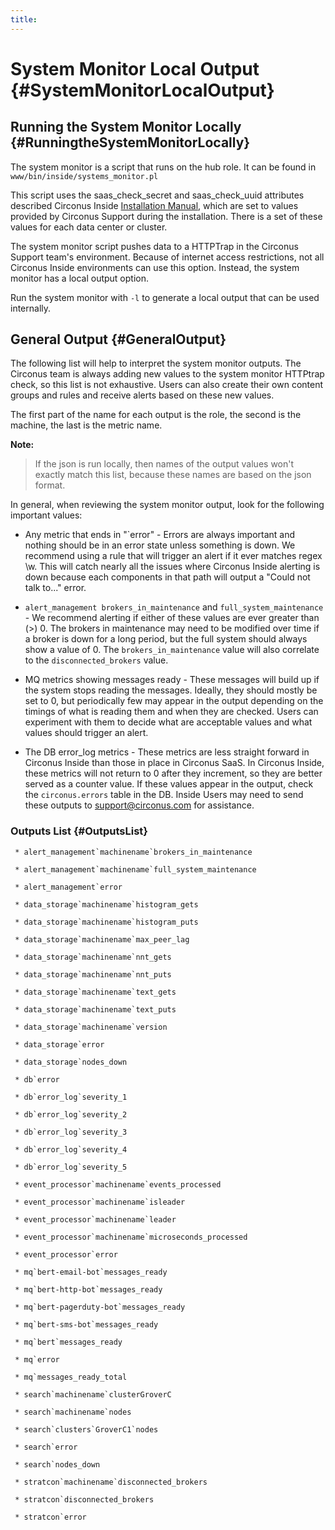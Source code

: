 ```yaml
---
title:
---
```


# System Monitor Local Output {#SystemMonitorLocalOutput}


## Running the System Monitor Locally {#RunningtheSystemMonitorLocally}
The system monitor is a script that runs on the hub role. It can be found in `www/bin/inside/systems_monitor.pl`

This script uses the saas_check_secret and saas_check_uuid attributes described Circonus Inside [Installation Manual](https://login.circonus.com/resources/docs/inside/InstallGeneral.html#Top-LevelAttributes), which are set to values provided by Circonus Support during the installation. There is a set of these values for each data center or cluster.

The system monitor script pushes data to a HTTPTrap in the Circonus Support team's environment. Because of internet access restrictions, not all Circonus Inside environments can use this option. Instead, the system monitor has a local output option. 

Run the system monitor with `-l` to generate a local output that can be used internally.


## General Output {#GeneralOutput}
The following list will help to interpret the system monitor outputs. The Circonus team is always adding new values to the system monitor HTTPtrap check, so this list is not exhaustive. Users can also create their own content groups and rules and receive alerts based on these new values.

The first part of the name for each output is the role, the second is the machine, the last is the metric name.

**Note:**
> If the json is run locally, then names of the output values won't exactly match this list, because these names are based on the json format.

In general, when reviewing the system monitor output, look for the following important values:

 * Any metric that ends in "`error" - Errors are always important and nothing should be in an error state unless something is down.  We recommend using a rule that will trigger an alert if it ever matches regex \w. This will catch nearly all the issues where Circonus Inside alerting is down because each components in that path will output a "Could not talk to..." error.

 * `alert_management brokers_in_maintenance` and `full_system_maintenance` - We recommend alerting if either of these values are ever greater than (>) 0. The brokers in maintenance may need to be modified over time if a broker is down for a long period, but the full system should always show a value of 0. The `brokers_in_maintenance` value will also correlate to the `disconnected_brokers` value.

 * MQ metrics showing messages ready - These messages will build up if the system stops reading the messages. Ideally, they should mostly be set to 0, but periodically few may appear in the output depending on the timings of what is reading them and when they are checked. Users can experiment with them to decide what are acceptable values and what values should trigger an alert.

 * The DB error_log metrics - These metrics are less straight forward in Circonus Inside than those in place in Circonus SaaS. In Circonus Inside, these metrics will not return to 0 after they increment, so they are better served as a counter value. If these values appear in the output, check the `circonus.errors` table in the DB. Inside Users may need to send these outputs to support@circonus.com for assistance.


### Outputs List {#OutputsList}
```
 * alert_management`machinename`brokers_in_maintenance

 * alert_management`machinename`full_system_maintenance

 * alert_management`error

 * data_storage`machinename`histogram_gets

 * data_storage`machinename`histogram_puts

 * data_storage`machinename`max_peer_lag

 * data_storage`machinename`nnt_gets

 * data_storage`machinename`nnt_puts

 * data_storage`machinename`text_gets

 * data_storage`machinename`text_puts

 * data_storage`machinename`version

 * data_storage`error

 * data_storage`nodes_down

 * db`error

 * db`error_log`severity_1

 * db`error_log`severity_2

 * db`error_log`severity_3

 * db`error_log`severity_4

 * db`error_log`severity_5

 * event_processor`machinename`events_processed

 * event_processor`machinename`isleader

 * event_processor`machinename`leader

 * event_processor`machinename`microseconds_processed

 * event_processor`error

 * mq`bert-email-bot`messages_ready

 * mq`bert-http-bot`messages_ready

 * mq`bert-pagerduty-bot`messages_ready

 * mq`bert-sms-bot`messages_ready

 * mq`bert`messages_ready

 * mq`error

 * mq`messages_ready_total

 * search`machinename`clusterGroverC

 * search`machinename`nodes

 * search`clusters`GroverC1`nodes

 * search`error

 * search`nodes_down

 * stratcon`machinename`disconnected_brokers

 * stratcon`disconnected_brokers

 * stratcon`error
```
